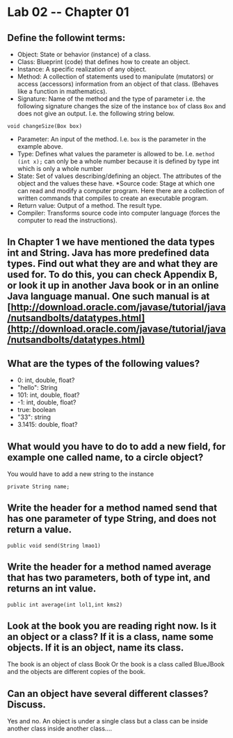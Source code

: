 # Lab 02 -- Chapter 01

## Define the followint terms:
* Object: State or behavior (instance) of a class.
* Class: Blueprint (code) that defines how to create an object.
* Instance: A specific realization of any object.
* Method: A collection of statements used to manipulate (mutators) or access (accessors) information from an object of that class. (Behaves like a function in mathematics).
* Signature: Name of the method and the type of parameter i.e. the following signature changes the size of the instance `box` of class `Box` and does not give an output. I.e. the following string below.
```
void changeSize(Box box)
```
* Parameter: An input of the method. I.e. `box` is the parameter in the example above.
* Type: Defines what values the parameter is allowed to be. I.e. `method (int x);` can only be a whole number because it is defined by type int which is only a whole number
* State: Set of values describing/defining an object. The attributes of the object and the values these have.
*Source code: Stage at which one can read and modify a computer program. Here there are a collection of written commands that compiles to create an executable program.
* Return value: Output of a method. The result type.
* Compiler: Transforms source code into computer language (forces the computer to read the instructions).

## In Chapter 1 we have mentioned the data types int and String. Java has more predefined data types. Find out what they are and what they are used for. To do this, you can check Appendix B, or look it up in another Java book or in an online Java language manual. One such manual is at [http://download.oracle.com/javase/tutorial/java/nutsandbolts/datatypes.html](http://download.oracle.com/javase/tutorial/java/nutsandbolts/datatypes.html)

## What are the types of the following values?

* 0: int, double, float?
* "hello": String
* 101: int, double, float?
* -1: int, double, float?
* true: boolean
* "33": string
* 3.1415: double, float?

## What would you have to do to add a new field, for example one called name, to a circle object? 
You would have to add a new string to the instance
```
private String name;
```
## Write the header for a method named send that has one parameter of type String, and does not return a value.
```
public void send(String lmao1)
```
## Write the header for a method named average that has two parameters, both of type int, and returns an int value.
```
public int average(int lol1,int kms2)
```
## Look at the book you are reading right now. Is it an object or a class? If it is a class, name some objects. If it is an object, name its class.
The book is an object of class Book
Or the book is a class called BlueJBook and the objects are different copies of the book.
## Can an object have several different classes? Discuss. 
Yes and no. An object is under a single class but a class can be inside another class inside another class....
